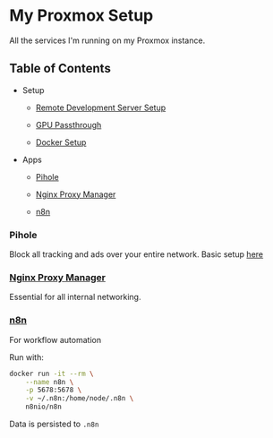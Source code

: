 # My Proxmox Setup

All the services I'm running on my Proxmox instance.

## Table of Contents

- Setup

	- [Remote Development Server Setup](https://github.com/SushritPasupuleti/Proxmox-Remote-Development-Server-Setup)

	- [GPU Passthrough](https://github.com/SushritPasupuleti/Proxmox-GPU-Sharing-Passthrough)

	- [Docker Setup](https://github.com/SushritPasupuleti/Proxmox-Docker-Setup)

- Apps

	- [Pihole](#pihole)

	- [Nginx Proxy Manager](#nginx-proxy-manager)

	- [n8n](#n8n)

### Pihole

Block all tracking and ads over your entire network. Basic setup [here](https://github.com/SushritPasupuleti/Pihole-with-Proxmox)

### [Nginx Proxy Manager](https://nginxproxymanager.com/guide/#features)

Essential for all internal networking.

### [n8n](https://docs.n8n.io/hosting/installation/docker/)

For workflow automation

Run with:

```bash
docker run -it --rm \
    --name n8n \
    -p 5678:5678 \
    -v ~/.n8n:/home/node/.n8n \
    n8nio/n8n
```

Data is persisted to `.n8n`

